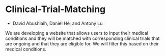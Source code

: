 # Clinical-Trial-Matching

- David Abushlaih, Daniel He, and Antony Lu

We are developing a website that allows users to input their medical conditions and they will be matched with corresponding clinical trials that are ongoing and that they are eligible for. We will filter this based on their medical conditions.

